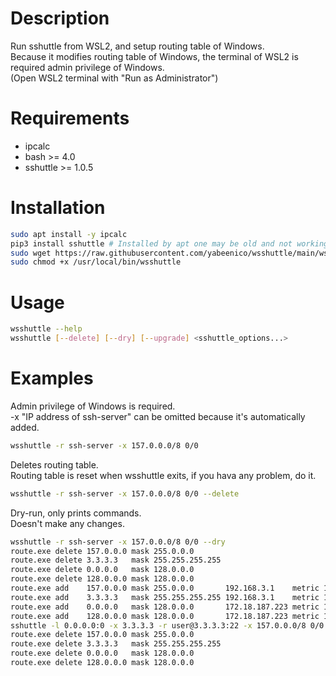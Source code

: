 
# Description
Run sshuttle from WSL2, and setup routing table of Windows.  
Because it modifies routing table of Windows,
the terminal of WSL2 is required admin privilege of Windows.  
(Open WSL2 terminal with "Run as Administrator")

# Requirements
- ipcalc
- bash >= 4.0
- sshuttle >= 1.0.5

# Installation
```bash
sudo apt install -y ipcalc
pip3 install sshuttle # Installed by apt one may be old and not working!
sudo wget https://raw.githubusercontent.com/yabeenico/wsshuttle/main/wsshuttle -O /usr/local/bin/wsshuttle
sudo chmod +x /usr/local/bin/wsshuttle
```

# Usage
```bash
wsshuttle --help
wsshuttle [--delete] [--dry] [--upgrade] <sshuttle_options...>
```

# Examples
Admin privilege of Windows is required.  
-x "IP address of ssh-server" can be omitted because it's automatically added.

```bash
wsshuttle -r ssh-server -x 157.0.0.0/8 0/0
```

Deletes routing table.  
Routing table is reset when wsshuttle exits, if you hava any problem, do it.

```bash
wsshuttle -r ssh-server -x 157.0.0.0/8 0/0 --delete
```

Dry-run, only prints commands.  
Doesn't make any changes.

```bash
wsshuttle -r ssh-server -x 157.0.0.0/8 0/0 --dry
route.exe delete 157.0.0.0 mask 255.0.0.0
route.exe delete 3.3.3.3   mask 255.255.255.255
route.exe delete 0.0.0.0   mask 128.0.0.0
route.exe delete 128.0.0.0 mask 128.0.0.0
route.exe add    157.0.0.0 mask 255.0.0.0       192.168.3.1    metric 1 if 7
route.exe add    3.3.3.3   mask 255.255.255.255 192.168.3.1    metric 1 if 7
route.exe add    0.0.0.0   mask 128.0.0.0       172.18.187.223 metric 1 if 46
route.exe add    128.0.0.0 mask 128.0.0.0       172.18.187.223 metric 1 if 46
sshuttle -l 0.0.0.0:0 -x 3.3.3.3 -r user@3.3.3.3:22 -x 157.0.0.0/8 0/0
route.exe delete 157.0.0.0 mask 255.0.0.0
route.exe delete 3.3.3.3   mask 255.255.255.255
route.exe delete 0.0.0.0   mask 128.0.0.0
route.exe delete 128.0.0.0 mask 128.0.0.0
```

